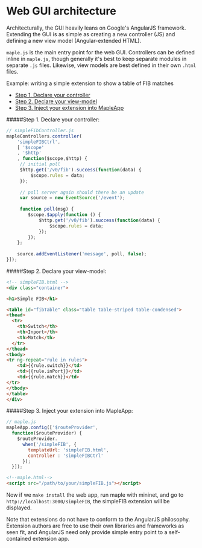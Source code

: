 Web GUI architecture
====================

Architecturally, the GUI heavily leans on Google's AngularJS framework. Extending the GUI is as simple as creating a new controller (JS) and defining a new view model (Angular-extended HTML).

``maple.js`` is the main entry point for the web GUI. Controllers can be defined inline in ``maple.js``, though generally it's best to keep separate modules in separate ``.js`` files. Likewise, view models are best defined in their own ``.html`` files.

Example: writing a simple extension to show a table of FIB matches

- [Step 1. Declare your controller](#step-1-declare-your-controller)
- [Step 2. Declare your view-model](#step-2-declare-your-view-model)
- [Step 3. Inject your extension into MapleApp](#step-3-inject-your-extension-into-mapleapp)

#####Step 1. Declare your controller:

````js
// simpleFibController.js
mapleControllers.controller(
    'simpleFIBCtrl',
    [ '$scope'
    , '$http'
    , function($scope,$http) {
	 // initial poll
	 $http.get('/v0/fib').success(function(data) {
	     $scope.rules = data;
	 });
	
	 // poll server again should there be an update
	 var source = new EventSource('/event');
	 
	 function poll(msg) {
        $scope.$apply(function () {
            $http.get('/v0/fib').success(function(data) {
                $scope.rules = data;
            });
        });
	};
	 
	source.addEventListener('message', poll, false);
}]);
````

#####Step 2. Declare your view-model:

````html
<!-- simpleFIB.html -->
<div class="container">

<h1>Simple FIB</h1>

<table id="fibTable" class="table table-striped table-condensed">
<thead>
  <tr>
    <th>Switch</th>
    <th>Inport</th>
    <th>Match</th>
  </tr>
</thead>
<tbody>
<tr ng-repeat="rule in rules">
    <td>{{rule.switch}}</td>
    <td>{{rule.inPort}}</td>
    <td>{{rule.match}}</td>
</tr>
</tbody>
</table>
</div>
````

#####Step 3. Inject your extension into MapleApp:

````js
// maple.js
mapleApp.config(['$routeProvider',
  function($routeProvider) {
    $routeProvider.
      when('/simpleFIB', {
        templateUrl: 'simpleFIB.html',
        controller : 'simpleFIBCtrl'
      });
  }]);
````

````html
<!--maple.html-->
<script src="/path/to/your/simpleFIB.js"></script>
````

Now if we ``make install`` the web app, run maple with mininet, and go to ``http://localhost:3000/simpleFIB``, the simpleFIB extension will be displayed.

Note that extensions do not have to conform to the AngularJS philosophy. Extension authors are free to use their own libraries and frameworks as seen fit, and AngularJS need only provide simple entry point to a self-contained extension app.
